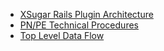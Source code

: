* [XSugar Rails Plugin Architecture](system_level/XSugarPlugin.html)
* [PN/PE Technical Procedures](system_level/TechnicalProcedures.html)
* [Top Level Data Flow](system_level/TopLevelDataFlow.html)
